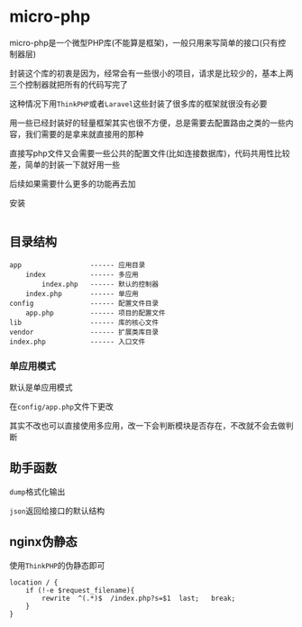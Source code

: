 # micro-php

micro-php是一个微型PHP库(不能算是框架)，一般只用来写简单的接口(只有控制器层)

封装这个库的初衷是因为，经常会有一些很小的项目，请求是比较少的，基本上两三个控制器就把所有的代码写完了

这种情况下用`ThinkPHP`或者`Laravel`这些封装了很多库的框架就很没有必要

用一些已经封装好的轻量框架其实也很不方便，总是需要去配置路由之类的一些内容，我们需要的是拿来就直接用的那种

直接写php文件又会需要一些公共的配置文件(比如连接数据库)，代码共用性比较差，简单的封装一下就好用一些

后续如果需要什么更多的功能再去加

安装

```

```

## 目录结构
```
app                 ------ 应用目录
    index           ------ 多应用
        index.php   ------ 默认的控制器
    index.php       ------ 单应用
config              ------ 配置文件目录
    app.php         ------ 项目的配置文件
lib                 ------ 库的核心文件
vendor              ------ 扩展类库目录
index.php           ------ 入口文件
```

### 单应用模式

默认是单应用模式

在`config/app.php`文件下更改

其实不改也可以直接使用多应用，改一下会判断模块是否存在，不改就不会去做判断

## 助手函数

`dump`格式化输出

`json`返回给接口的默认结构

## nginx伪静态

使用`ThinkPHP`的伪静态即可

```
location / {
	if (!-e $request_filename){
		rewrite  ^(.*)$  /index.php?s=$1  last;   break;
	}
}
```